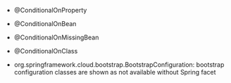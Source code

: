 * @ConditionalOnProperty
* @ConditionalOnBean
* @ConditionalOnMissingBean
* @ConditionalOnClass

* org.springframework.cloud.bootstrap.BootstrapConfiguration: 
bootstrap configuration classes are shown as not available without Spring facet